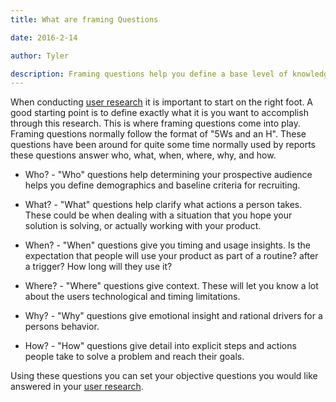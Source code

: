 ```yaml
---
title: What are framing Questions

date: 2016-2-14

author: Tyler

description: Framing questions help you define a base level of knowledge when doing user research
---
```


When conducting [user research](http://tymerry.com/getting-started-with-user-interview-prep.html) it is important to start on the right foot. A good starting point is to define exactly what it is you want to accomplish through this research. This is where framing questions come into play. Framing questions normally follow the format of \"5Ws and an H\". These questions have been around for quite some time normally used by reports these questions answer who, what, when, where, why, and how.

- Who? - \"Who\" questions help determining your prospective audience helps you define demographics and baseline criteria for recruiting.

- What? - \"What\" questions help clarify what actions a person takes. These could be when dealing with a situation that you hope your solution is solving, or actually working with your product.

- When? - \"When\" questions give you timing and usage insights. Is the expectation that people will use your product as part of a routine? after a trigger? How long will they use it?

- Where? - \"Where\" questions give context. These will let you know a lot about the users technological and timing limitations.

- Why? - \"Why\" questions give emotional insight and rational drivers for a persons behavior.

- How? - \"How\" questions give detail into explicit steps and actions people take to solve a problem and reach their goals.

Using these questions you can set your objective questions you would like answered in your [user research](http://tymerry.com/getting-started-with-user-interview-prep.html).
